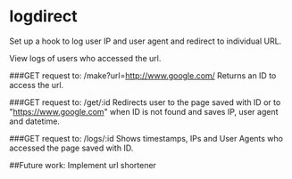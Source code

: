 # logdirect
Set up a hook to log user IP and user agent and redirect to individual URL.

View logs of users who accessed the url. 

###GET request to:
/make?url=http://www.google.com/
Returns an ID to access the url. 

###GET request to:
/get/:id
Redirects user to the page saved with ID or to "https://www.google.com" when ID is not found and saves IP, user agent and datetime.

###GET request to:
/logs/:id
Shows timestamps, IPs and User Agents who accessed the page saved with ID.


##Future work: 
Implement url shortener 
